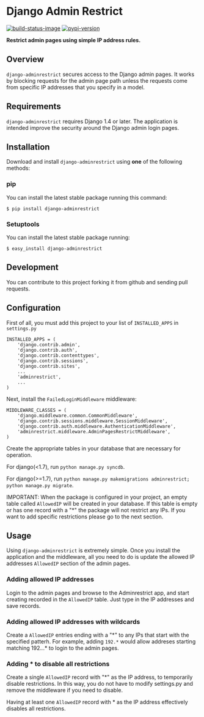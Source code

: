 # Django Admin Restrict

[![build-status-image]][travis]
[![pypi-version]][pypi]

**Restrict admin pages using simple IP address rules.**

## Overview

``django-adminrestrict`` secures access to the Django admin pages. It works
by blocking requests for the admin page path unless the requests come from specific IP addresses
that you specify in a model.  


## Requirements

``django-adminrestrict`` requires Django 1.4 or later.  The
application is intended improve the security around the Django admin
login pages.

## Installation

Download and install ``django-adminrestrict`` using **one** of the following methods:

### pip

You can install the latest stable package running this command:

    $ pip install django-adminrestrict

### Setuptools

You can install the latest stable package running:

    $ easy_install django-adminrestrict


## Development

You can contribute to this project forking it from github and sending pull requests.


## Configuration

First of all, you must add this project to your list of ``INSTALLED_APPS`` in
``settings.py``

    INSTALLED_APPS = (
        'django.contrib.admin',
        'django.contrib.auth',
        'django.contrib.contenttypes',
        'django.contrib.sessions',
        'django.contrib.sites',
        ...
        'adminrestrict',
        ...
    )

Next, install the ``FailedLoginMiddleware`` middleware:

    MIDDLEWARE_CLASSES = (
        'django.middleware.common.CommonMiddleware',
        'django.contrib.sessions.middleware.SessionMiddleware',
        'django.contrib.auth.middleware.AuthenticationMiddleware',
        'adminrestrict.middleware.AdminPagesRestrictMiddleware',
    )


Create the appropriate tables in your database that are necessary for operation.

For django(<1.7), run ``python manage.py syncdb``.

For django(>=1.7), run ``python manage.py makemigrations adminrestrict; python manage.py migrate``. 

IMPORTANT: When the package is configured in your project, an empty table called `AllowedIP`
will be created in your database. If this table is empty or has one record with
a "\*" the package will not restrict any IPs. If you want to add specific restrictions
please go to the next section.

## Usage

Using ``django-adminrestrict`` is extremely simple.  Once you install the application
and the middleware, all you need to do is update the allowed IP addresses `AllowedIP`
section of the admin pages.

### Adding allowed IP addresses

Login to the admin pages and browse to the Adminrestrict app, and
start creating recorded in the `AllowedIP` table.  Just type in the IP
addresses and save records.

### Adding allowed IP addresses with wildcards

Create a `AllowedIP` entries ending with a "\*" to any IPs that start
with the specified patterh. For example, adding `192.*` would allow
addreses starting matching 192.*.*.* to login to the admin pages.

### Adding * to disable all restrictions

Create a single `AllowedIP` record with "\*" as the IP address, to
temporarily disable restrictions. In this way, you do not have to
modify settings.py and remove the middleware if you need to disable.

Having at least one `AllowedIP` record with * as the IP address
effectively disables all restrictions.

[build-status-image]: https://secure.travis-ci.org/robromano/django-adminrestrict.svg?branch=master
[travis]: https://travis-ci.org/robromano/django-adminrestrict?branch=master
[pypi-version]: https://badge.fury.io/py/django-adminrestrict.svg
[pypi]: https://pypi.org/project/django-adminrestrict/
